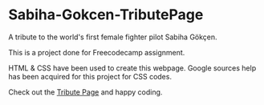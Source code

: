 # Sabiha-Gokcen-TributePage
A tribute to the world's first female fighter pilot Sabiha Gökçen.

This is a project done for Freecodecamp assignment.

HTML & CSS have been used to create this webpage. Google sources help has been acquired for this project for CSS codes.

Check out the [Tribute Page](https://101010coder.github.io/Sabiha-Gokcen-TributePage) and happy coding.
